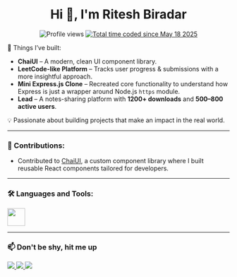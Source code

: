 <h1 align="center">Hi 👋, I'm Ritesh Biradar</h1>

<p align="center">
  <img src="https://komarev.com/ghpvc/?username=RiteshBiradar&label=Profile%20views&color=0e75b6&style=flat" alt="Profile views" />
  <a href="https://wakatime.com/@bc4c6659-eff5-48fb-baff-e2fae97da873"><img src="https://wakatime.com/badge/user/bc4c6659-eff5-48fb-baff-e2fae97da873.svg" alt="Total time coded since May 18 2025" /></a>
</p>

<p align="center"> 

🚀 Things I’ve built:  
- **ChaiUI** – A modern, clean UI component library.  
- **LeetCode-like Platform** – Tracks user progress & submissions with a more insightful approach.  
- **Mini Express.js Clone** – Recreated core functionality to understand how Express is just a wrapper around Node.js `https` module.  
- **Lead** – A notes-sharing platform with **1200+ downloads** and **500–800 active users**.  

💡 Passionate about building projects that make an impact in the real world.  
</p>

---

### 🚀 Contributions:
- Contributed to [ChaiUI](https://github.com/satyarth8/Chai-UI), a custom component library where I built reusable React components tailored for developers.

---

### 🛠 Languages and Tools:
<p align="left">
  <img src="https://skillicons.dev/icons?i=react,nextjs,nodejs,javascript,mongodb,postgres,git,bootstrap,photoshop" height="40" />
</p>

---

### 📫 Don't be shy, hit me up 

<p align="left">
  <a href="mailto:riteshbiradar3434@gmail.com" target="_blank">
    <img src="https://img.shields.io/badge/Email-D14836?style=for-the-badge&logo=gmail&logoColor=white" />
  </a>
  <a href="https://linkedin.com/in/ritesh-biradar" target="_blank">
    <img src="https://img.shields.io/badge/LinkedIn-0077B5?style=for-the-badge&logo=linkedin&logoColor=white" />
  </a>
   <a href="https://x.com/RiteshBiradar12" target="_blank">
    <img src="https://img.shields.io/badge/Twitter-1DA1F2?style=for-the-badge&logo=twitter&logoColor=white" />
  </a>
</p>
